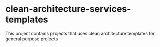 # clean-architecture-services-templates
This project contains projects that uses clean architecture templates for general purpose projects
